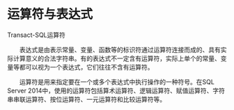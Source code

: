 # 运算符与表达式

Transact-SQL运算符

　　表达式是由表示常量、变量、函数等的标识符通过运算符连接而成的、具有实际计算意义的合法字符串。有的表达式不一定含有运算符，实际上单个的常量、变量等都可以视为一个表达式，它们往往不含有运算符。



　　运算符是用来指定要在一个或多个表达式中执行操作的一种符号。在SQL Server 2014中，使用的运算符包括算术运算符、逻辑运算符、赋值运算符、字符串串联运算符、按位运算符、一元运算符和比较运算符等。



